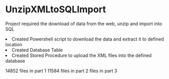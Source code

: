 # UnzipXMLtoSQLImport
Project required the download of data from the web, unzip and import into SQL


<li>Created Powershell script to download the data and extract it to defined location
<li>Created Database Table
<li>Created Stored Procedure to upload the XML files into the defined database

14852 files in part 1
11584 files in part 2
 files in part 3
